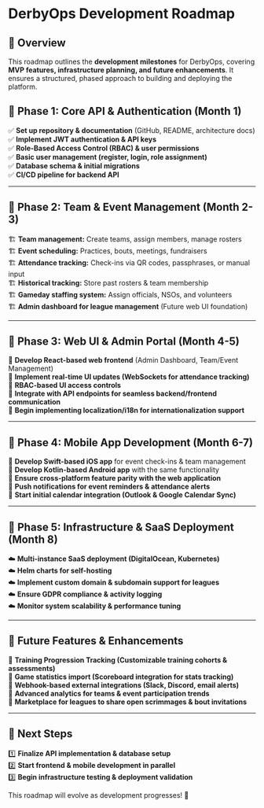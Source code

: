 # DerbyOps Development Roadmap

## 📌 Overview
This roadmap outlines the **development milestones** for DerbyOps, covering **MVP features, infrastructure planning, and future enhancements**. It ensures a structured, phased approach to building and deploying the platform.

## **🔹 Phase 1: Core API & Authentication (Month 1)**
✅ **Set up repository & documentation** (GitHub, README, architecture docs)  
✅ **Implement JWT authentication & API keys**  
✅ **Role-Based Access Control (RBAC) & user permissions**  
✅ **Basic user management (register, login, role assignment)**  
✅ **Database schema & initial migrations**  
✅ **CI/CD pipeline for backend API**  

---

## **🔹 Phase 2: Team & Event Management (Month 2-3)**
🏗️ **Team management:** Create teams, assign members, manage rosters  
🏗️ **Event scheduling:** Practices, bouts, meetings, fundraisers  
🏗️ **Attendance tracking:** Check-ins via QR codes, passphrases, or manual input  
🏗️ **Historical tracking:** Store past rosters & team membership  
🏗️ **Gameday staffing system:** Assign officials, NSOs, and volunteers  
🏗️ **Admin dashboard for league management** (Future web UI foundation)  

---

## **🔹 Phase 3: Web UI & Admin Portal (Month 4-5)**
🎨 **Develop React-based web frontend** (Admin Dashboard, Team/Event Management)  
🎨 **Implement real-time UI updates (WebSockets for attendance tracking)**  
🎨 **RBAC-based UI access controls**  
🎨 **Integrate with API endpoints for seamless backend/frontend communication**  
🎨 **Begin implementing localization/i18n for internationalization support**  

---

## **🔹 Phase 4: Mobile App Development (Month 6-7)**
📱 **Develop Swift-based iOS app** for event check-ins & team management  
📱 **Develop Kotlin-based Android app** with the same functionality  
📱 **Ensure cross-platform feature parity with the web application**  
📱 **Push notifications for event reminders & attendance alerts**  
📱 **Start initial calendar integration (Outlook & Google Calendar Sync)**  

---

## **🔹 Phase 5: Infrastructure & SaaS Deployment (Month 8)**
☁️ **Multi-instance SaaS deployment (DigitalOcean, Kubernetes)**  
☁️ **Helm charts for self-hosting**  
☁️ **Implement custom domain & subdomain support for leagues**  
☁️ **Ensure GDPR compliance & activity logging**  
☁️ **Monitor system scalability & performance tuning**  

---

## **🔹 Future Features & Enhancements**
🚀 **Training Progression Tracking (Customizable training cohorts & assessments)**  
🚀 **Game statistics import (Scoreboard integration for stats tracking)**  
🚀 **Webhook-based external integrations (Slack, Discord, email alerts)**  
🚀 **Advanced analytics for teams & event participation trends**  
🚀 **Marketplace for leagues to share open scrimmages & bout invitations**  

---

## 📌 Next Steps
1️⃣ **Finalize API implementation & database setup**  
2️⃣ **Start frontend & mobile development in parallel**  
3️⃣ **Begin infrastructure testing & deployment validation**  

This roadmap will evolve as development progresses! 🚀
